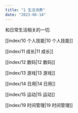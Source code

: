 ```yaml
---
title: "1 生活消费"
date: "2023-06-14"
---
```


和日常生活相关的一切.

[[index/10 个人技能|10 个人技能]]

[[index/11 成长|11 成长]]

[[index/12 数码|12 数码]]

[[index/13 游戏|13 游戏]]

[[index/14 日用|14 日用]]

[[index/15 运动|15 运动]]

[[index/19 时间管理|19 时间管理]]
